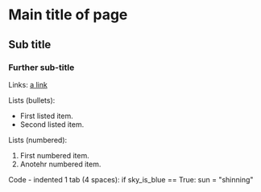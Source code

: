 # Main title of page

## Sub title

### Further sub-title

Links:
[a link](www.somewebsite.com)

Lists (bullets):

* First listed item.
* Second listed item.

Lists (numbered):
1. First numbered item.
1. Anotehr numbered item.

Code - indented 1 tab (4 spaces):
    if sky_is_blue == True:
        sun = "shinning"

